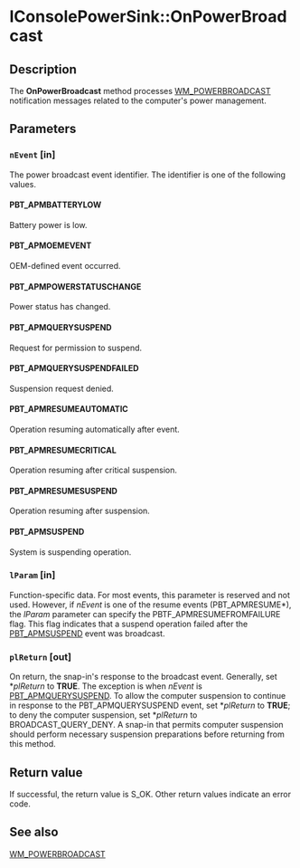 # IConsolePowerSink::OnPowerBroadcast

## Description

The
**OnPowerBroadcast** method processes
[WM_POWERBROADCAST](https://learn.microsoft.com/windows/desktop/Power/wm-powerbroadcast) notification messages related to the computer's power management.

## Parameters

### `nEvent` [in]

The power broadcast event identifier. The identifier is one of the following values.

#### PBT_APMBATTERYLOW

Battery power is low.

#### PBT_APMOEMEVENT

OEM-defined event occurred.

#### PBT_APMPOWERSTATUSCHANGE

Power status has changed.

#### PBT_APMQUERYSUSPEND

Request for permission to suspend.

#### PBT_APMQUERYSUSPENDFAILED

Suspension request denied.

#### PBT_APMRESUMEAUTOMATIC

Operation resuming automatically after event.

#### PBT_APMRESUMECRITICAL

Operation resuming after critical suspension.

#### PBT_APMRESUMESUSPEND

Operation resuming after suspension.

#### PBT_APMSUSPEND

System is suspending operation.

### `lParam` [in]

Function-specific data. For most events, this parameter is reserved and not used. However, if *nEvent* is one of the resume events (PBT_APMRESUME*), the *lParam* parameter can specify the PBTF_APMRESUMEFROMFAILURE flag. This flag indicates that a suspend operation failed after the [PBT_APMSUSPEND](https://learn.microsoft.com/windows/desktop/Power/pbt-apmsuspend) event was broadcast.

### `plReturn` [out]

On return, the snap-in's response to the broadcast event. Generally, set **plReturn* to **TRUE**. The exception is when *nEvent* is
[PBT_APMQUERYSUSPEND](https://learn.microsoft.com/windows/desktop/Power/pbt-apmquerysuspend). To allow the computer suspension to continue in response to the PBT_APMQUERYSUSPEND event, set **plReturn* to **TRUE**; to deny the computer suspension, set **plReturn* to BROADCAST_QUERY_DENY. A snap-in that permits computer suspension should perform necessary suspension preparations before returning from this method.

## Return value

If successful, the return value is S_OK. Other return values indicate an error code.

## See also

[WM_POWERBROADCAST](https://learn.microsoft.com/windows/desktop/Power/wm-powerbroadcast)